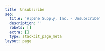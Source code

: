 ```yaml
---
title: Unsubscribe
seo:
  title: 'Alpine Supply, Inc. - Unsubscribe'
  description: ''
  robots: []
  extra: []
  type: stackbit_page_meta
layout: page
---
```

